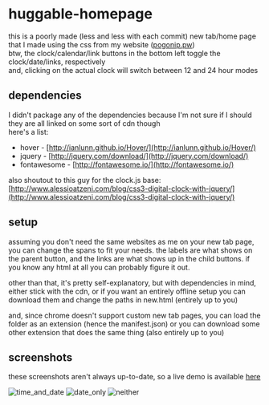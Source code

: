 huggable-homepage
=================
this is a poorly made (less and less with each commit) new tab/home page that I made using the css from my website ([pogonip.pw](http://pogonip.pw/))  
btw, the clock/calendar/link buttons in the bottom left toggle the clock/date/links, respectively  
and, clicking on the actual clock will switch between 12 and 24 hour modes  
  
dependencies
------------
I didn't package any of the dependencies because I'm not sure if I should  
they are all linked on some sort of cdn though  
here's a list:
+ hover - [http://ianlunn.github.io/Hover/](http://ianlunn.github.io/Hover/)
+ jquery - [http://jquery.com/download/](http://jquery.com/download/)
+ fontawesome - [http://fontawesome.io/](http://fontawesome.io/)  

also shoutout to this guy for the clock.js base: [http://www.alessioatzeni.com/blog/css3-digital-clock-with-jquery/](http://www.alessioatzeni.com/blog/css3-digital-clock-with-jquery/)  

setup
-----
assuming you don't need the same websites as me on your new tab page, you can change the spans to fit your needs. the labels are what shows on the parent button, and the links are what shows up in the child buttons. if you know any html at all you can probably figure it out.  

other than that, it's pretty self-explanatory, but with dependencies in mind, either stick with the cdn, or if you want an entirely offline setup you can download them and change the paths in new.html (entirely up to you)  

and, since chrome doesn't support custom new tab pages, you can load the folder as an extension (hence the manifest.json) or you can download some other extension that does the same thing (also entirely up to you)  

screenshots
-----------
these screenshots aren't always up-to-date, so a live demo is available [here](http://huggablesquare.github.io/huggable-homepage/new.html)

![time_and_date](http://i.imgur.com/O6HlqZ0.png)
![date_only](http://i.imgur.com/ab1r70W.png)
![neither](http://i.imgur.com/ZIbqEwv.png)
